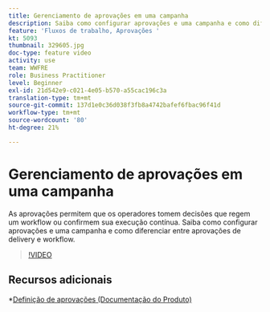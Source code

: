 ```yaml
---
title: Gerenciamento de aprovações em uma campanha
description: Saiba como configurar aprovações e uma campanha e como diferenciar entre aprovações de delivery e workflow.
feature: 'Fluxos de trabalho, Aprovações '
kt: 5093
thumbnail: 329605.jpg
doc-type: feature video
activity: use
team: WWFRE
role: Business Practitioner
level: Beginner
exl-id: 21d542e9-c021-4e05-b570-a55cac196c3a
translation-type: tm+mt
source-git-commit: 137d1e0c36d038f3fb8a4742bafef6fbac96f41d
workflow-type: tm+mt
source-wordcount: '80'
ht-degree: 21%

---
```


# Gerenciamento de aprovações em uma campanha

As aprovações permitem que os operadores tomem decisões que regem um workflow ou confirmem sua execução contínua.
Saiba como configurar aprovações e uma campanha e como diferenciar entre aprovações de delivery e workflow.

>[!VIDEO](https://video.tv.adobe.com/v/329605?quality=12)

## Recursos adicionais

*[Definição de aprovações (Documentação do Produto)](https://experienceleague.adobe.com/docs/campaign-classic/using/automating-with-workflows/executing-a-workflow/defining-approvals.html?lang=en#sending-emails)
